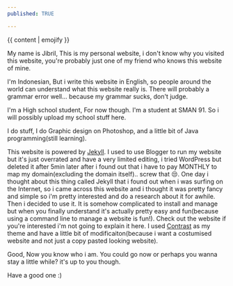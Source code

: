 ```yaml
---
published: TRUE

---
```

{{ content | emojify }}

My name is Jibril,
This is my personal website, i don't know why you visited this website, you're probably just one of my friend who knows this website of mine.

I'm Indonesian,
But i write this website in English, so people around the world can understand what this website really is. There will probably a grammar error well... because my grammar sucks, don't judge.

I'm a High school student,
For now though. I'm a student at SMAN 91. So i will possibly upload my school stuff here.

I do stuff,
I do Graphic design on Photoshop, and a little bit of Java programming(still learning).

This website
is powered by [Jekyll](http://jekyllrb.com). I used to use Blogger to run my website but it's just overrated and have a very limited editing, i tried WordPress but deleted it after 5min later after i found out that i have to pay MONTHLY to map my domain(excluding the domain itself).. screw that :unamused:. One day i thought about this thing called Jekyll that i found out when i was surfing on the Internet, so i came across this website and i thought it was pretty fancy and simple so i'm pretty interested and do a research about it for awhile. Then i decided to use it. It is somehow complicated to install and manage but when you finally understand it's actually pretty easy and fun(because using a command line to manage a website is fun!). Check out the website if you're interested i'm not going to explain it here. I used [Contrast](http://niklasbuschmann.github.io/contrast) as my theme and have a little bit of modificaiton(because i want a costumised website and not just a copy pasted looking website).

Good,
Now you know who i am. You could go now or perhaps you wanna stay a little while? it's up to you though.

Have a good one :)
